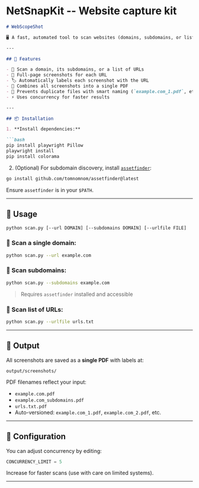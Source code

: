 # NetSnapKit --  Website capture kit

````markdown
# WebScopeShot

🖥️ A fast, automated tool to scan websites (domains, subdomains, or list of URLs), capture full-page screenshots, and export them into a clean PDF — labeled and bundled for quick reviews or audits.

---

## 🚀 Features

- 🔎 Scan a domain, its subdomains, or a list of URLs
- 📸 Full-page screenshots for each URL
- 🏷️ Automatically labels each screenshot with the URL
- 📄 Combines all screenshots into a single PDF
- 🧠 Prevents duplicate files with smart naming (`example.com_1.pdf`, etc.)
- ⚡ Uses concurrency for faster results

---

## 📦 Installation

1. **Install dependencies:**

```bash
pip install playwright Pillow
playwright install
pip install colorama
````

2. (Optional) For subdomain discovery, install [`assetfinder`](https://github.com/tomnomnom/assetfinder):

```bash
go install github.com/tomnomnom/assetfinder@latest
```

Ensure `assetfinder` is in your `$PATH`.

---

## 📂 Usage

```bash
python scan.py [--url DOMAIN] [--subdomains DOMAIN] [--urlfile FILE]
```

### 🔹 Scan a single domain:

```bash
python scan.py --url example.com
```

### 🔹 Scan subdomains:

```bash
python scan.py --subdomains example.com
```

> Requires `assetfinder` installed and accessible

### 🔹 Scan list of URLs:

```bash
python scan.py --urlfile urls.txt
```

---

## 📁 Output

All screenshots are saved as a **single PDF** with labels at:

```
output/screenshots/
```

PDF filenames reflect your input:

* `example.com.pdf`
* `example.com_subdomains.pdf`
* `urls.txt.pdf`
* Auto-versioned: `example.com_1.pdf`, `example.com_2.pdf`, etc.

---

## 🔧 Configuration

You can adjust concurrency by editing:

```python
CONCURRENCY_LIMIT = 5
```

Increase for faster scans (use with care on limited systems).

---
